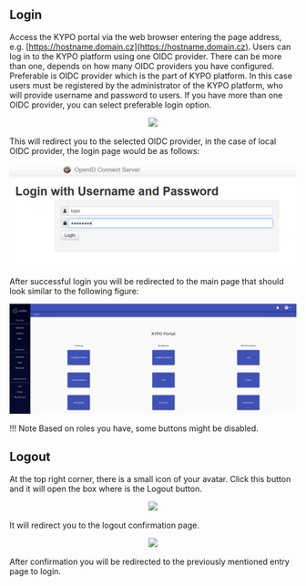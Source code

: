 ## Login

Access the KYPO portal via the web browser entering the page address, e.g. [https://hostname.domain.cz](https://hostname.domain.cz). Users can log in to the KYPO platform using one OIDC provider. There can be more than one, depends on how many OIDC providers you have configured. Preferable is OIDC provider which is the part of KYPO platform. In this case users must be registered by the administrator of the KYPO platform, who will provide username and password to users. If you have more than one OIDC provider, you can select preferable login option.
<p align="center">
  <img height="130" src="../../img/kypo-portal/login-and-logout/login-muni-or-local-issuer.png">
</p>

This will redirect you to the selected OIDC provider, in the case of local OIDC provider, the login page would be as follows: 

![csirt-mu-issuer](../img/kypo-portal/login-and-logout/local-oidc-provider-login-window.png)

After successful login you will be redirected to the main page that should look similar to the following figure:

![kypo-front-page](../img/kypo-portal/login-and-logout/kypo-portal-home-page.png)

!!! Note
    Based on roles you have, some buttons might be disabled. 

## Logout

At the top right corner, there is a small icon of your avatar. Click this button and it will open the box where is the Logout button. 
<p align="center">
  <img  src="../../img/kypo-portal/login-and-logout/logout-panel.png">
</p>

It will redirect you to the logout confirmation page.

<p align="center">
  <img height="130" src="../../img/kypo-portal/login-and-logout/logout-confirmation-page.png">
</p>

After confirmation you will be redirected to the previously mentioned entry page to login.
